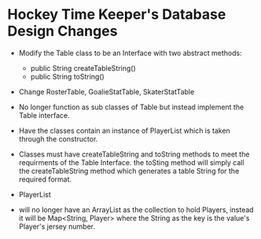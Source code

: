 # Hockey Time Keeper's Database Design Changes

* Modify the Table class to be an Interface with two abstract methods:
  * public String createTableString()
  * public String toString()

* Change RosterTable, GoalieStatTable, SkaterStatTable 
 * No longer function as sub classes of Table but instead implement the Table interface. 
 * Have the classes contain an instance of PlayerList which is taken through the constructor. 
 * Classes must have createTableString and toString methods to meet the requirments of the Table Interface. the toSting method will simply call the createTableString method which generates a table String for the required format.

* PlayerList 
 * will no longer have an ArrayList as the collection to hold Players, instead it will be Map<String, Player> where the String as the key is the value's Player's jersey number.
